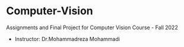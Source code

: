 # Computer-Vision
Assignments and Final Project for Computer Vision Course - Fall 2022
- Instructor: Dr.Mohammadreza Mohammadi

